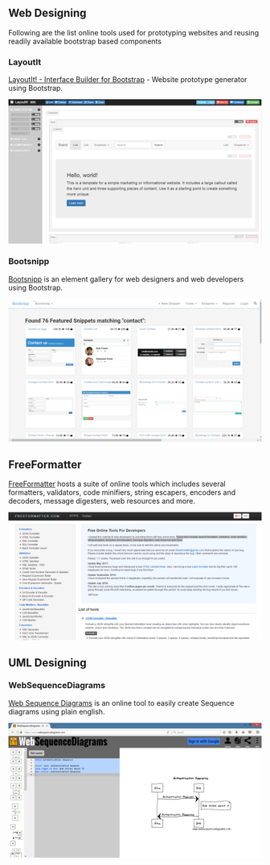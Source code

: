 ## Web Designing

Following are the list online tools used for prototyping websites and reusing readily available bootstrap based components

### LayoutIt
[LayoutIt! - Interface Builder for Bootstrap](http://www.layoutit.com) - Website prototype generator using Bootstrap.

![LayoutIt](../img/bookmarks/layoutit.png)
### Bootsnipp
[Bootsnipp](https://bootsnipp.com/) is an element gallery for web designers and web developers using Bootstrap.

![Bootsnipp](../img/bookmarks/bootsnipp.png)

## FreeFormatter
[FreeFormatter](http://www.freeformatter.com/) hosts a suite of online tools which includes several formatters, validators, code minifiers, string escapers, encoders and decoders, message digesters, web resources and more.

![FreeFormatter](../img/bookmarks/freeformatter.png)

## UML Designing

### WebSequenceDiagrams
[Web Sequence Diagrams](https://www.websequencediagrams.com/) is an online tool to easily create Sequence diagrams using plain english.

![Web Sequence Diagrams](../img/bookmarks/websequencediagrams.png)